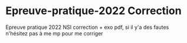 # Epreuve-pratique-2022 Correction
Epreuve pratique 2022 NSI correction + exo pdf, si il y'a des fautes n'hésitez pas à me mp pour me corriger
